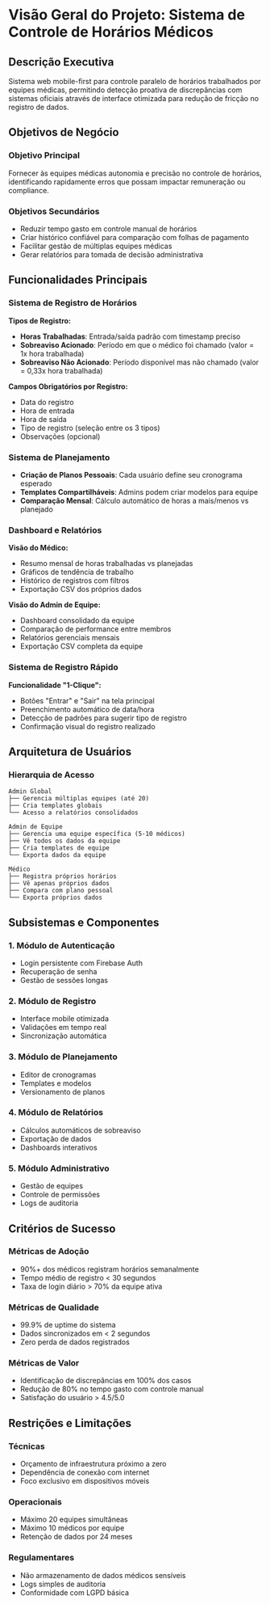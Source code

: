 # Visão Geral do Projeto: Sistema de Controle de Horários Médicos

## Descrição Executiva

Sistema web mobile-first para controle paralelo de horários trabalhados por equipes médicas, permitindo detecção proativa de discrepâncias com sistemas oficiais através de interface otimizada para redução de fricção no registro de dados.

## Objetivos de Negócio

### Objetivo Principal

Fornecer às equipes médicas autonomia e precisão no controle de horários, identificando rapidamente erros que possam impactar remuneração ou compliance.

### Objetivos Secundários

- Reduzir tempo gasto em controle manual de horários
- Criar histórico confiável para comparação com folhas de pagamento
- Facilitar gestão de múltiplas equipes médicas
- Gerar relatórios para tomada de decisão administrativa

## Funcionalidades Principais

### Sistema de Registro de Horários

**Tipos de Registro:**

- **Horas Trabalhadas**: Entrada/saída padrão com timestamp preciso
- **Sobreaviso Acionado**: Período em que o médico foi chamado (valor = 1x hora trabalhada)
- **Sobreaviso Não Acionado**: Período disponível mas não chamado (valor = 0,33x hora trabalhada)

**Campos Obrigatórios por Registro:**

- Data do registro
- Hora de entrada
- Hora de saída
- Tipo de registro (seleção entre os 3 tipos)
- Observações (opcional)

### Sistema de Planejamento

- **Criação de Planos Pessoais**: Cada usuário define seu cronograma esperado
- **Templates Compartilháveis**: Admins podem criar modelos para equipe
- **Comparação Mensal**: Cálculo automático de horas a mais/menos vs planejado

### Dashboard e Relatórios

**Visão do Médico:**

- Resumo mensal de horas trabalhadas vs planejadas
- Gráficos de tendência de trabalho
- Histórico de registros com filtros
- Exportação CSV dos próprios dados

**Visão do Admin de Equipe:**

- Dashboard consolidado da equipe
- Comparação de performance entre membros
- Relatórios gerenciais mensais
- Exportação CSV completa da equipe

### Sistema de Registro Rápido

**Funcionalidade "1-Clique":**

- Botões "Entrar" e "Sair" na tela principal
- Preenchimento automático de data/hora
- Detecção de padrões para sugerir tipo de registro
- Confirmação visual do registro realizado

## Arquitetura de Usuários

### Hierarquia de Acesso

```
Admin Global
├── Gerencia múltiplas equipes (até 20)
├── Cria templates globais
└── Acesso a relatórios consolidados

Admin de Equipe
├── Gerencia uma equipe específica (5-10 médicos)
├── Vê todos os dados da equipe
├── Cria templates de equipe
└── Exporta dados da equipe

Médico
├── Registra próprios horários
├── Vê apenas próprios dados
├── Compara com plano pessoal
└── Exporta próprios dados
```

## Subsistemas e Componentes

### 1. Módulo de Autenticação

- Login persistente com Firebase Auth
- Recuperação de senha
- Gestão de sessões longas

### 2. Módulo de Registro

- Interface mobile otimizada
- Validações em tempo real
- Sincronização automática

### 3. Módulo de Planejamento

- Editor de cronogramas
- Templates e modelos
- Versionamento de planos

### 4. Módulo de Relatórios

- Cálculos automáticos de sobreaviso
- Exportação de dados
- Dashboards interativos

### 5. Módulo Administrativo

- Gestão de equipes
- Controle de permissões
- Logs de auditoria

## Critérios de Sucesso

### Métricas de Adoção

- 90%+ dos médicos registram horários semanalmente
- Tempo médio de registro < 30 segundos
- Taxa de login diário > 70% da equipe ativa

### Métricas de Qualidade

- 99.9% de uptime do sistema
- Dados sincronizados em < 2 segundos
- Zero perda de dados registrados

### Métricas de Valor

- Identificação de discrepâncias em 100% dos casos
- Redução de 80% no tempo gasto com controle manual
- Satisfação do usuário > 4.5/5.0

## Restrições e Limitações

### Técnicas

- Orçamento de infraestrutura próximo a zero
- Dependência de conexão com internet
- Foco exclusivo em dispositivos móveis

### Operacionais

- Máximo 20 equipes simultâneas
- Máximo 10 médicos por equipe
- Retenção de dados por 24 meses

### Regulamentares

- Não armazenamento de dados médicos sensíveis
- Logs simples de auditoria
- Conformidade com LGPD básica
